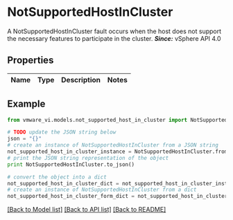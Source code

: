 # NotSupportedHostInCluster

A NotSupportedHostInCluster fault occurs when the host does not support the necessary features to participate in the cluster.  ***Since:*** vSphere API 4.0 

## Properties
Name | Type | Description | Notes
------------ | ------------- | ------------- | -------------

## Example

```python
from vmware_vi.models.not_supported_host_in_cluster import NotSupportedHostInCluster

# TODO update the JSON string below
json = "{}"
# create an instance of NotSupportedHostInCluster from a JSON string
not_supported_host_in_cluster_instance = NotSupportedHostInCluster.from_json(json)
# print the JSON string representation of the object
print NotSupportedHostInCluster.to_json()

# convert the object into a dict
not_supported_host_in_cluster_dict = not_supported_host_in_cluster_instance.to_dict()
# create an instance of NotSupportedHostInCluster from a dict
not_supported_host_in_cluster_form_dict = not_supported_host_in_cluster.from_dict(not_supported_host_in_cluster_dict)
```
[[Back to Model list]](../README.md#documentation-for-models) [[Back to API list]](../README.md#documentation-for-api-endpoints) [[Back to README]](../README.md)


